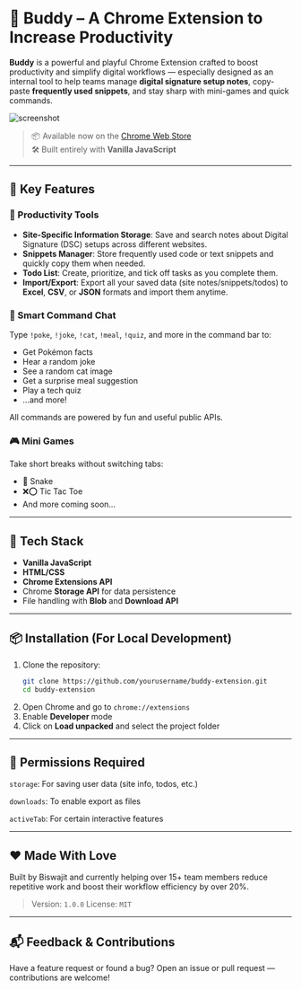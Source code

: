 # 🧠 Buddy – A Chrome Extension to Increase Productivity

**Buddy** is a powerful and playful Chrome Extension crafted to boost productivity and simplify digital workflows — especially designed as an internal tool to help teams manage **digital signature setup notes**, copy-paste **frequently used snippets**, and stay sharp with mini-games and quick commands.

![screenshot](./assets/screenshot.png)

> 📦 Available now on the [Chrome Web Store](https://chromewebstore.google.com/detail/capricorn-buddy/fhglkkipgomcdobnmpjnghjkcdnkkffi)  
> 🛠️ Built entirely with **Vanilla JavaScript**

---

## 🚀 Key Features

### 💼 Productivity Tools
- **Site-Specific Information Storage**: Save and search notes about Digital Signature (DSC) setups across different websites.
- **Snippets Manager**: Store frequently used code or text snippets and quickly copy them when needed.
- **Todo List**: Create, prioritize, and tick off tasks as you complete them.
- **Import/Export**: Export all your saved data (site notes/snippets/todos) to **Excel**, **CSV**, or **JSON** formats and import them anytime.

### 🧠 Smart Command Chat
Type `!poke`, `!joke`, `!cat`, `!meal`, `!quiz`, and more in the command bar to:
- Get Pokémon facts
- Hear a random joke
- See a random cat image
- Get a surprise meal suggestion
- Play a tech quiz
- ...and more!

All commands are powered by fun and useful public APIs.

### 🎮 Mini Games
Take short breaks without switching tabs:
- 🐍 Snake
- ❌⭕ Tic Tac Toe
- And more coming soon...

---

## 🧰 Tech Stack

- **Vanilla JavaScript**
- **HTML/CSS**
- **Chrome Extensions API**
- Chrome **Storage API** for data persistence
- File handling with **Blob** and **Download API**

---

## 📦 Installation (For Local Development)

1. Clone the repository:
   ```bash
   git clone https://github.com/yourusername/buddy-extension.git
   cd buddy-extension
2. Open Chrome and go to `chrome://extensions`
3. Enable **Developer** mode
4. Click on **Load unpacked** and select the project folder

---

## 🔐 Permissions Required

`storage`: For saving user data (site info, todos, etc.)

`downloads`: To enable export as files

`activeTab`: For certain interactive features

---

## ❤️ Made With Love

Built by Biswajit and currently helping over 15+ team members reduce repetitive work and boost their workflow efficiency by over 20%.

> Version: `1.0.0`
> License: `MIT`

---

## 📬 Feedback & Contributions

Have a feature request or found a bug?
Open an issue or pull request — contributions are welcome!
